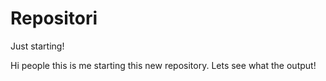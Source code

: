 # Repositori
Just starting!

Hi people this is me starting this new repository. Lets see what the output!
